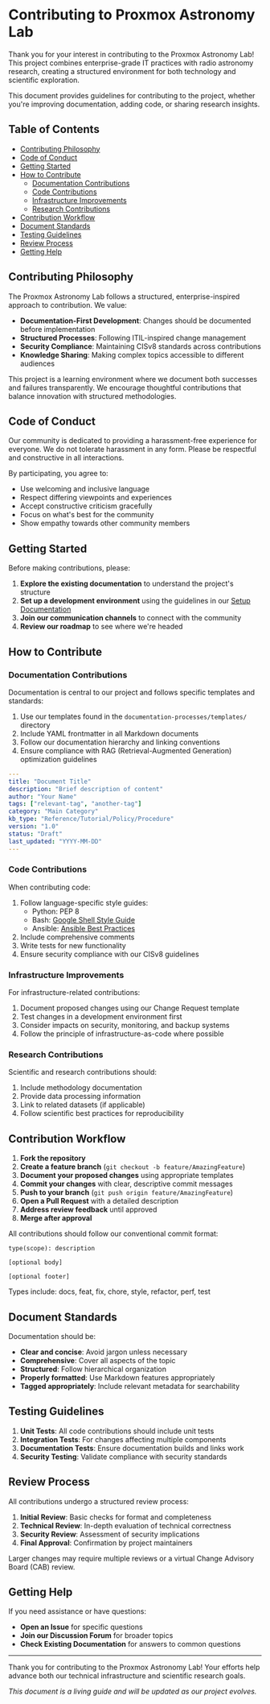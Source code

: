# Contributing to Proxmox Astronomy Lab

Thank you for your interest in contributing to the Proxmox Astronomy Lab! This project combines enterprise-grade IT practices with radio astronomy research, creating a structured environment for both technology and scientific exploration.

This document provides guidelines for contributing to the project, whether you're improving documentation, adding code, or sharing research insights.

## Table of Contents

- [Contributing Philosophy](#contributing-philosophy)
- [Code of Conduct](#code-of-conduct)
- [Getting Started](#getting-started)
- [How to Contribute](#how-to-contribute)
  - [Documentation Contributions](#documentation-contributions)
  - [Code Contributions](#code-contributions)
  - [Infrastructure Improvements](#infrastructure-improvements)
  - [Research Contributions](#research-contributions)
- [Contribution Workflow](#contribution-workflow)
- [Document Standards](#document-standards)
- [Testing Guidelines](#testing-guidelines)
- [Review Process](#review-process)
- [Getting Help](#getting-help)

## Contributing Philosophy

The Proxmox Astronomy Lab follows a structured, enterprise-inspired approach to contribution. We value:

- **Documentation-First Development**: Changes should be documented before implementation
- **Structured Processes**: Following ITIL-inspired change management
- **Security Compliance**: Maintaining CISv8 standards across contributions
- **Knowledge Sharing**: Making complex topics accessible to different audiences

This project is a learning environment where we document both successes and failures transparently. We encourage thoughtful contributions that balance innovation with structured methodologies.

## Code of Conduct

Our community is dedicated to providing a harassment-free experience for everyone. We do not tolerate harassment in any form. Please be respectful and constructive in all interactions.

By participating, you agree to:
- Use welcoming and inclusive language
- Respect differing viewpoints and experiences
- Accept constructive criticism gracefully
- Focus on what's best for the community
- Show empathy towards other community members

## Getting Started

Before making contributions, please:

1. **Explore the existing documentation** to understand the project's structure
2. **Set up a development environment** using the guidelines in our [Setup Documentation](docs/setup/README.md)
3. **Join our communication channels** to connect with the community
4. **Review our roadmap** to see where we're headed

## How to Contribute

### Documentation Contributions

Documentation is central to our project and follows specific templates and standards:

1. Use our templates found in the `documentation-processes/templates/` directory
2. Include YAML frontmatter in all Markdown documents
3. Follow our documentation hierarchy and linking conventions
4. Ensure compliance with RAG (Retrieval-Augmented Generation) optimization guidelines

```yaml
---
title: "Document Title"
description: "Brief description of content"
author: "Your Name"
tags: ["relevant-tag", "another-tag"]
category: "Main Category"
kb_type: "Reference/Tutorial/Policy/Procedure"
version: "1.0"
status: "Draft"
last_updated: "YYYY-MM-DD"
---
```

### Code Contributions

When contributing code:

1. Follow language-specific style guides:
   - Python: PEP 8
   - Bash: [Google Shell Style Guide](https://google.github.io/styleguide/shellguide.html)
   - Ansible: [Ansible Best Practices](https://docs.ansible.com/ansible/latest/user_guide/playbooks_best_practices.html)
2. Include comprehensive comments
3. Write tests for new functionality
4. Ensure security compliance with our CISv8 guidelines

### Infrastructure Improvements

For infrastructure-related contributions:

1. Document proposed changes using our Change Request template
2. Test changes in a development environment first
3. Consider impacts on security, monitoring, and backup systems
4. Follow the principle of infrastructure-as-code where possible

### Research Contributions

Scientific and research contributions should:

1. Include methodology documentation
2. Provide data processing information
3. Link to related datasets (if applicable)
4. Follow scientific best practices for reproducibility

## Contribution Workflow

1. **Fork the repository**
2. **Create a feature branch** (`git checkout -b feature/AmazingFeature`)
3. **Document your proposed changes** using appropriate templates
4. **Commit your changes** with clear, descriptive commit messages
5. **Push to your branch** (`git push origin feature/AmazingFeature`)
6. **Open a Pull Request** with a detailed description
7. **Address review feedback** until approved
8. **Merge after approval**

All contributions should follow our conventional commit format:

```
type(scope): description

[optional body]

[optional footer]
```

Types include: docs, feat, fix, chore, style, refactor, perf, test

## Document Standards

Documentation should be:

- **Clear and concise**: Avoid jargon unless necessary
- **Comprehensive**: Cover all aspects of the topic
- **Structured**: Follow hierarchical organization
- **Properly formatted**: Use Markdown features appropriately
- **Tagged appropriately**: Include relevant metadata for searchability

## Testing Guidelines

1. **Unit Tests**: All code contributions should include unit tests
2. **Integration Tests**: For changes affecting multiple components
3. **Documentation Tests**: Ensure documentation builds and links work
4. **Security Testing**: Validate compliance with security standards

## Review Process

All contributions undergo a structured review process:

1. **Initial Review**: Basic checks for format and completeness
2. **Technical Review**: In-depth evaluation of technical correctness
3. **Security Review**: Assessment of security implications
4. **Final Approval**: Confirmation by project maintainers

Larger changes may require multiple reviews or a virtual Change Advisory Board (CAB) review.

## Getting Help

If you need assistance or have questions:

- **Open an Issue** for specific questions
- **Join our Discussion Forum** for broader topics
- **Check Existing Documentation** for answers to common questions

---

Thank you for contributing to the Proxmox Astronomy Lab! Your efforts help advance both our technical infrastructure and scientific research goals.

*This document is a living guide and will be updated as our project evolves.*
